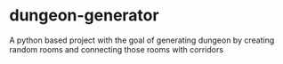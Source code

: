 # dungeon-generator
 A python based project with the goal of generating dungeon by creating random rooms and connecting those rooms with corridors
